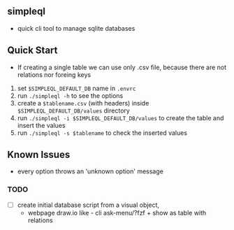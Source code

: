 ## simpleql

- quick cli tool to manage sqlite databases

## Quick Start

- If creating a single table we can use only .csv file, because there are not relations nor foreing keys

1. set `$SIMPLEQL_DEFAULT_DB` name in `.envrc`
2. run `./simpleql -h` to see the options
3. create a `$tablename.csv` (with headers) inside `$SIMPLEQL_DEFAULT_DB/values` directory
4. run `./simpleql -i $SIMPLEQL_DEFAULT_DB/values` to create the table and insert the values
5. run `./simpleql -s $tablename` to check the inserted values

## Known Issues

- every option throws an 'unknown option' message

### TODO

- [ ] create initial database script from a visual object,
     - webpage draw.io like
      - cli ask-menu/?fzf + show as table with relations
